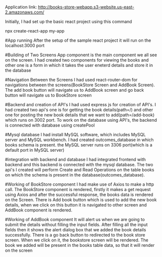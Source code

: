Application link: http://books-store-webapp.s3-website.us-east-2.amazonaws.com/

Initially, I had set up the basic react project using this command

npx create-react-app my-app

#App running
After the setup of the sample react project it will run on the localhost:3000 port

#Building of Two Screens
App component is the main component we all see on the screen. I had created two components for viewing the books and other one is a form in which it takes the user eneterd details and store it in the database

#Navigation Between the Screens
I had used react-router-dom for navigations between the screens(BookStore Screen and AddBook Screen). The add book button will navigate us to AddBook screen and go back button will navigate us to BookStore screen 

#Backend and creation of API's
I had used express js for creation of API's. I had created two api's one is for getting the book details(path=/) and other one for posting the new book details that we want to add(path=/add-book) which runs on 3002 port. To work on the database using API's, the backend is connected with database using createPool

#Mysql database
I had install MySQL software, which includes MySQL server and MySQL workbench. I had created outcomes_database in which books schema is present. the MySQL server runs on 3306 port(which is a default port in MySQL server)

#integration with backend and database
I had integrated frontend with backend and this backend is connected with the mysql database. The two api's I created will perform Create and Read Operations on the table books on which the schema is present in the database(outcomes_database).


#Working of BookStore component
I had make use of Axios to make a http call. The BookStore component is rendered, firstly it makes a get request using Axios and after the successful response, the books data is rendered on the Screen. There is Add book button which is used to add the new book details, when we click on this button it is navigated to other screen and AddBook component is rendered.

#Working of AddBook component
It will alert us when we are going to submit the details without filling the input fields. After filling all the input fields then it shows the alert dialog box that we added the book details successfully. There is a go back button to redirected to the book store screen. When we click on it, the bookstore screen will be rendered. The book we added will be present in the books table data, so that it will render on the screen
